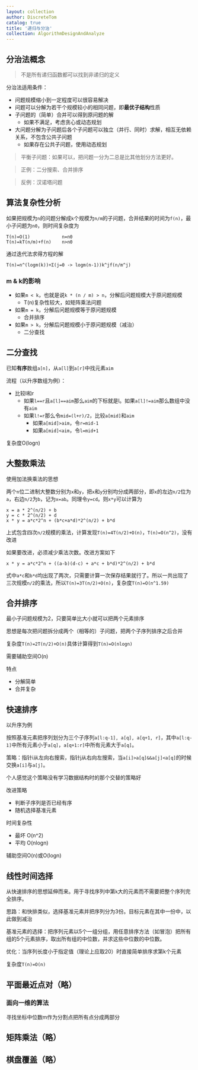 ```yaml
---
layout: collection
author: DiscreteTom
catalog: true
title: '递归与分治'
collection: AlgorithmDesignAndAnalyze
---
```



## 分治法概念

>不是所有递归函数都可以找到非递归的定义

分治法适用条件：

- 问题规模缩小到一定程度可以很容易解决
- 问题可以分解为若干个规模较小的相同问题，即**最优子结构**性质
- 子问题的（简单）合并可以得到原问题的解
	- 如果不满足，考虑贪心或动态规划
- 大问题分解为子问题后各个子问题可以独立（并行、同时）求解，相互无依赖关系，不包含公共子问题
	- 如果存在公共子问题，使用动态规划

>平衡子问题：如果可以，把问题一分为二总是比其他划分方法更好。

>正例：二分搜索、合并排序

>反例：汉诺塔问题

## 算法复杂性分析

如果把规模为`n`的问题分解成`k`个规模为`n/m`的子问题，合并结果的时间为`f(n)`，最小子问题为`n0`，则时间复杂度为

```
T(n)=O(1)            n=n0
T(n)=kT(n/m)+f(n)    n>n0
```

通过迭代法求得方程的解

```
T(n)=n^(logm(k))+Σ(j=0 -> logm(n-1))k^jf(n/m^j)
```

### m & k的影响

- 如果`m < k`，也就是说`k * (n / m) > n`，分解后问题规模大于原问题规模
	- T(n)复杂性较大，如矩阵乘法问题
- 如果`m = k`，分解后问题规模等于原问题规模
	- 合并排序
- 如果`m > k`，分解后问题规模小于原问题规模（减治）
	- 二分查找

## 二分查找

已知**有序**数组`a[n]`，从`a[l]`到`a[r]`中找元素`aim`

流程（以升序数组为例）：

- 比较l和r
	- 如果`l==r`且`a[l]==aim`那么`aim`的下标就是l。如果`a[l]!=aim`那么数组中没有`aim`
	- 如果`l!=r`那么令`mid=(l+r)/2`，比较`a[mid]`和`aim`
		- 如果`a[mid]>aim`，令`r=mid-1`
		- 如果`a[mid]<aim`，令`l=mid+1`

复杂度O(logn)

## 大整数乘法

使用加法换乘法的思想

两个`n`位二进制大整数分别为`x`和`y`，把`x`和`y`分别均分成两部分，即`x`的左边`n/2`位为`a`，右边`n/2`为`b`，记为`x=ab`。同理令`y=cd`。则`x*y`可以计算为

```
x = a * 2^(n/2) + b
y = c * 2^(n/2) + d
x * y = a*c*2^n + (b*c+a*d)*2^(n/2) + b*d
```

上式包含四次`n/2`规模的乘法，计算发现`T(n)=4T(n/2)+O(n)`，`T(n)=O(n^2)`，没有改进

如果要改进，必须减少乘法次数。改进方案如下

```
x * y = a*c*2^n + ((a-b)(d-c) + a*c + b*d)*2^(n/2) + b*d
```

式中`a*c`和`b*d`均出现了两次，只需要计算一次保存结果就行了。所以一共出现了三次规模`n/2`的乘法，所以`T(n)=3T(n/2)+O(n)`，复杂度`T(n)=O(n^1.59)`

## 合并排序

最小子问题规模为2，只要简单比大小就可以把两个元素排序

思想是每次把问题拆分成两个（相等的）子问题，把两个子序列排序之后合并

复杂度`T(n)=2T(n/2)+O(n)`具体计算得到`T(n)=O(nlogn)`

需要辅助空间O(n)

特点

- 分解简单
- 合并复杂

## 快速排序

以升序为例

按照基准元素把序列划分为三个子序列`a[l:q-1], a[q], a[q+1, r]`，其中`a[l:q-1]`中所有元素小于`a[q]`，`a[q+1:r]`中所有元素大于`a[q]`。

策略：指针i从左向右搜索，指针j从右向左搜索，当`a[i]>a[q]&&a[j]<a[q]`的时候交换`a[i]`与`a[j]`。

个人感觉这个策略没有学习数据结构时的那个交替的策略好

改进策略

- 判断子序列是否已经有序
- 随机选择基准元素

时间复杂性

- 最坏 O(n^2)
- 平均 O(nlogn)

辅助空间O(n)或O(logn)

## 线性时间选择

从快速排序的思想延伸而来。用于寻找序列中第`k`大的元素而不需要把整个序列完全排序。

思路：和快排类似，选择基准元素并把序列分为3份。目标元素在其中一份中，以此做到减治

基准元素的选择：把序列元素以5个一组分组，用任意排序方法（如冒泡）把所有组的5个元素排序，取出所有组的中位数，并求这些中位数的中位数。

优化：当序列长度小于指定值（理论上应取20）时直接简单排序求第k个元素

复杂度`T(n)=O(n)`

## 平面最近点对（略）

### 面向一维的算法

寻找坐标中位数m作为分割点把所有点分成两部分

## 矩阵乘法（略）

## 棋盘覆盖（略）

